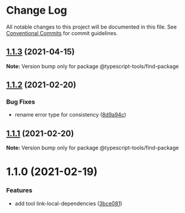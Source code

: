 # Change Log

All notable changes to this project will be documented in this file.
See [Conventional Commits](https://conventionalcommits.org) for commit guidelines.

## [1.1.3](https://github.com/typescript-tools/typescript-tools/compare/@typescript-tools/find-package@1.1.2...@typescript-tools/find-package@1.1.3) (2021-04-15)

**Note:** Version bump only for package @typescript-tools/find-package





## [1.1.2](https://github.com/typescript-tools/typescript-tools/compare/@typescript-tools/find-package@1.1.1...@typescript-tools/find-package@1.1.2) (2021-02-20)


### Bug Fixes

* rename error type for consistency ([8d9a94c](https://github.com/typescript-tools/typescript-tools/commit/8d9a94c91f87968345f2b3d49fbd1cf586c87c5c))





## [1.1.1](https://github.com/typescript-tools/typescript-tools/compare/@typescript-tools/find-package@1.1.0...@typescript-tools/find-package@1.1.1) (2021-02-20)

**Note:** Version bump only for package @typescript-tools/find-package





# 1.1.0 (2021-02-19)


### Features

* add tool link-local-dependencies ([3bce081](https://github.com/typescript-tools/typescript-tools/commit/3bce081bf09141cb8fd6867eb59d4b9dc45276c0))
